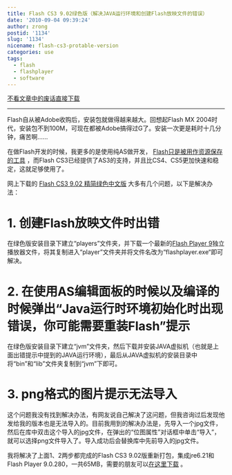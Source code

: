 ```yaml
---
title: Flash CS3 9.02绿色版（解决JAVA运行环境和创建Flash放映文件的错误）
date: '2010-09-04 09:39:24'
author: zrong
postid: '1134'
slug: '1134'
nicename: flash-cs3-protable-version
categories: use
tags:
  - flash
  - flashplayer
  - software
---
```


[不看文章中的废话直接下载][1]

--------------------------------------------------------------------------------

Flash自从被Adobe收购后，安装包就做得越来越大。回想起Flash MX 2004时代，安装包不到100M，可现在都被Adobe搞得过G了。安装一次更是耗时十几分钟，痛苦啊……

在做Flash开发的时候，我更多的是使用纯AS做开发， [Flash只是被用作资源保存的工具](http://blog.zengrong.net/post/1107.html) ，而Flash CS3已经提供了AS3的支持，并且比CS4、CS5更加快速和稳定，这就足够使用了。

网上下载的 [Flash CS3 9.02 精简绿色中文版](http://www.xdowns.com/soft/31/93/2007/Soft_39623.html) 大多有几个问题，以下是解决办法：

# 1. 创建Flash放映文件时出错

在绿色版安装目录下建立“players”文件夹，并下载一个最新的[Flash Player 9](http://download.macromedia.com/pub/flashplayer/updaters/9/sa_flashplayer_9.exe)独立播放器文件，将其复制进入“player”文件夹并将文件名改为“flashplayer.exe“即可解决。

# 2. 在使用AS编辑面板的时候以及编译的时候弹出“Java运行时环境初始化时出现错误，你可能需要重装Flash”提示  
    
在绿色版安装目录下建立“jvm”文件夹，然后下载并安装JAVA虚拟机（也就是上面出错提示中提到的JAVA运行环境），最后从JAVA虚拟机的安装目录中将“bin”和“lib”文件夹复制到“jvm”下即可。

# 3.  png格式的图片提示无法导入

这个问题我没有找到解决办法，有网友说自己解决了这问题，但我咨询过后发现他发给我的版本也是无法导入的。目前我用到的解决办法是，先导入一个jpg文件，然后在库中双击这个导入的jpg文件，在弹出的“位图属性”对话框中单击“导入”，就可以选择png文件导入了。导入成功后会替换库中先前导入的jpg文件。

我将解决了上面1、2两步都完成的Flash CS3 9.02版重新打包，集成jre6.21和Flash Player 9.0.280，一共65MB，需要的朋友可以[在这里下载][1] 。

[1]: http://pan.baidu.com/s/1kTmlTbT
